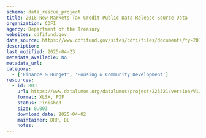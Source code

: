 ```yaml
---
schema: data_rescue_project 
title: 2018 New Markets Tax Credit Public Data Release Source Data
organization: CDFI
agency: Department of the Treasury
websites: cdfifund.gov
data_source: https://www.cdfifund.gov/sites/cdfi/files/documents/fy-2018-nmtc-public-data-release.xlsx
description: 
last_modified: 2025-04-23
metadata_available: No
metadata_url: 
category:
  - ['Finance & Budget', 'Housing & Community Development'] 
resources:
  - id: 803
    url: https://www.datalumos.org/datalumos/project/225321/version/V1/view
    format: XLSX, PDF
    status: Finished
    size: 0.003
    download_date: 2025-04-02
    maintainer: DRP, DL
    notes: 
---
```

